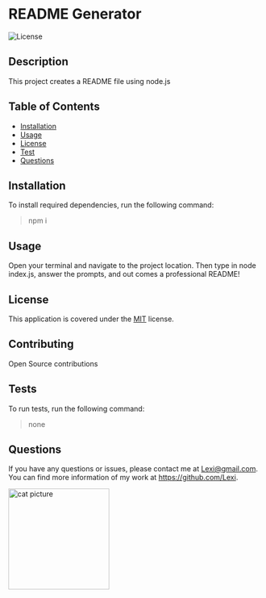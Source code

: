 
  # README Generator
  ![License](https://img.shields.io/badge/License-MIT-blue.svg)

  ## Description

  This project creates a README file using node.js

  ## Table of Contents

  * [Installation](#installation)
  * [Usage](#usage)
  * [License](#license)
  * [Test](#tests)
  * [Questions](#questions)

  ## Installation

  To install required dependencies, run the following command:
  > npm i

  ## Usage

  Open your terminal and navigate to the project location. Then type in node index.js, answer the prompts, and out comes a professional README!

  ## License

  This application is covered under the [MIT](LICENSE) license.

  ## Contributing

  Open Source contributions

  ## Tests

  To run tests, run the following command:
  > none

  ## Questions

  If you have any questions or issues, please contact me at Lexi@gmail.com. You can find more information of my work at https://github.com/Lexi.

<img width= 200px src="./cat01.png" alt="cat picture"></img>

  